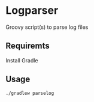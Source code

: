 # Logparser
Groovy script(s) to parse log files

## Requiremts
Install Gradle

## Usage
```
./gradlew parselog
```
